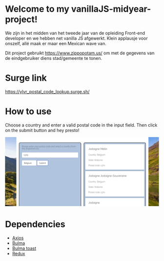 # Welcome to my vanillaJS-midyear-project!

We zijn in het midden van het tweede jaar van de opleiding Front-end developer en we hebben net vanilla JS afgewerkt. Klein applausje voor onszelf, allé maak er maar een Mexican wave van.

Dit project gebruikt https://www.zippopotam.us/ om met de gegevens van de eindgebruiker diens stad/gemeente te tonen.

# Surge link

https://ylvr_postal_code_lookup.surge.sh/

# How to use

Choose a country and enter a valid postal code in the input field. Then click on the submit button and hey presto!

![Screenshot](/src/images/Screenshot1.PNG?raw=true "Screenshot")

# Dependencies

- [Axios](https://axios-http.com/docs/intro)
- [Bulma](https://bulma.io/)
- [Bulma toast](https://rfoel.github.io/bulma-toast/)
- [Redux](https://redux.js.org/)
